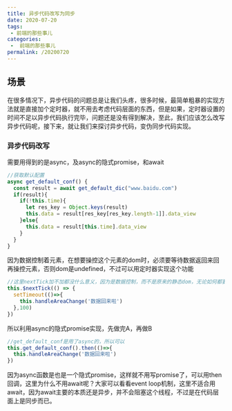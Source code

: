 ```yaml
---
title: 异步代码改写为同步
date: 2020-07-20
tags:
 - 前端的那些事儿
categories:
 -  前端的那些事儿
permalink: /20200720
---
```


## 场景
在很多情况下，异步代码的问题总是让我们头疼，很多时候，最简单粗暴的实现方法就是直接加个定时器，就不用去考虑代码层面的东西，但是如果，定时器设置的时间不足以异步代码执行完毕，问题还是没有得到解决，至此，我们应该怎么改写异步代码呢，接下来，就让我们来探讨异步代码，变伪同步代码实现。

### 异步代码改写
需要用得到的是async，及async的隐式promise，和await
```js
//获取默认配置
async get_default_conf() {
  const result = await get_default_dic("www.baidu.com")
  if(result){
    if(!this.time){
      let res_key = Object.keys(result)
      this.data = result[res_key[res_key.length-1]].data_view
    }else{
      this.data = result[this.time].data_view
    }
  }
}
```
因为数据控制着元素，在想要操控这个元素的dom时，必须要等待数据返回来回再操控元素，否则dom是undefined，不过可以用定时器实现这个功能
```js
//这里nextTick加不加都没什么意义，因为是数据控制，而不是原来的静态dom，无论如何都要等待数据回来后才可以操作
this.$nextTick(() => {
  setTimeout(()=>{
    this.handleAreaChange('数据回来啦')
  },100)
})
```
所以利用async的隐式promise实现，先做完A，再做B
```js
//get_default_conf是用了async的，所以可以
this.get_default_conf().then(()=>{
  this.handleAreaChange('数据回来啦')
})
```
因为async函数是也是一个隐式promise，这样就不用写promise了，可以用then回调，这里为什么不用await呢？大家可以看看event loop机制，这里不适合用await，因为await主要的本质还是异步，并不会阻塞这个线程，不过是在代码层面上是同步而已。

